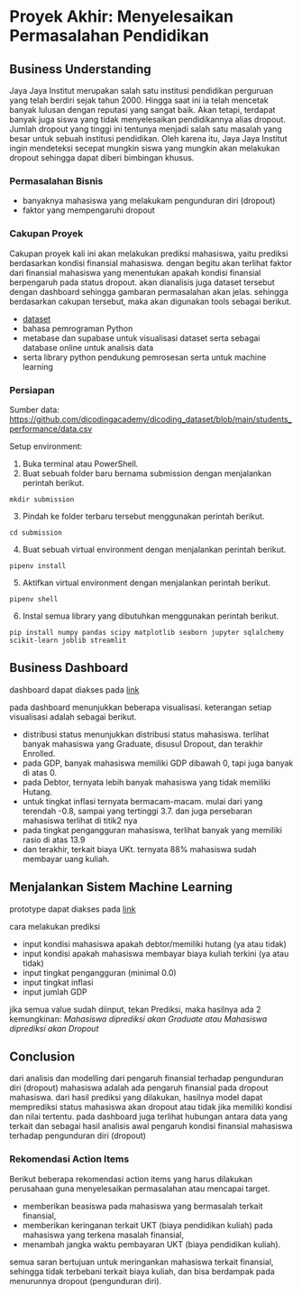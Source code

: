 # Proyek Akhir: Menyelesaikan Permasalahan Pendidikan

## Business Understanding

Jaya Jaya Institut merupakan salah satu institusi pendidikan perguruan yang telah berdiri sejak tahun 2000. Hingga saat ini ia telah mencetak banyak lulusan dengan reputasi yang sangat baik. Akan tetapi, terdapat banyak juga siswa yang tidak menyelesaikan pendidikannya alias dropout. Jumlah dropout yang tinggi ini tentunya menjadi salah satu masalah yang besar untuk sebuah institusi pendidikan. Oleh karena itu, Jaya Jaya Institut ingin mendeteksi secepat mungkin siswa yang mungkin akan melakukan dropout sehingga dapat diberi bimbingan khusus.

### Permasalahan Bisnis

* banyaknya mahasiswa yang melakukam pengunduran diri (dropout)
* faktor yang mempengaruhi dropout

### Cakupan Proyek

Cakupan proyek kali ini akan melakukan prediksi mahasiswa, yaitu prediksi berdasarkan kondisi finansial mahasiswa. dengan begitu akan terlihat faktor dari finansial mahasiswa yang menentukan apakah kondisi finansial berpengaruh pada status dropout. akan dianalisis juga dataset tersebut dengan dashboard sehingga gambaran permasalahan akan jelas. sehingga berdasarkan cakupan tersebut, maka akan digunakan tools sebagai berikut.
* [dataset](https://github.com/dicodingacademy/dicoding_dataset/blob/main/students_performance/data.csv)
* bahasa pemrograman Python
* metabase dan supabase untuk visualisasi dataset serta sebagai database online untuk analisis data
* serta library python pendukung pemrosesan serta untuk machine learning

### Persiapan

Sumber data: https://github.com/dicodingacademy/dicoding_dataset/blob/main/students_performance/data.csv

Setup environment:
1. Buka terminal atau PowerShell.
2. Buat sebuah folder baru bernama submission dengan menjalankan perintah berikut.
```
mkdir submission
```

3. Pindah ke folder terbaru tersebut menggunakan perintah berikut.
```
cd submission
```

4. Buat sebuah virtual environment dengan menjalankan perintah berikut.
```
pipenv install
```

5. Aktifkan virtual environment dengan menjalankan perintah berikut.
```
pipenv shell
```

6. Instal semua library yang dibutuhkan menggunakan perintah berikut.
```
pip install numpy pandas scipy matplotlib seaborn jupyter sqlalchemy scikit-learn joblib streamlit
```

## Business Dashboard

dashboard dapat diakses pada [link](http://localhost:3000/public/dashboard/88f48d98-3a7f-4f9d-8655-14363bbbc486)

pada dashboard menunjukkan beberapa visualisasi. keterangan setiap visualisasi adalah sebagai berikut.
- distribusi status menunjukkan distribusi status mahasiswa. terlihat banyak mahasiswa yang Graduate, disusul Dropout, dan terakhir Enrolled.
- pada GDP, banyak mahasiswa memiliki GDP dibawah 0, tapi juga banyak di atas 0.
- pada Debtor, ternyata lebih banyak mahasiswa yang tidak memiliki Hutang.
- untuk tingkat inflasi ternyata bermacam-macam. mulai dari yang terendah -0.8, sampai yang tertinggi 3.7. dan juga persebaran mahasiswa terlihat di titik2 nya
- pada tingkat pengangguran mahasiswa, terlihat banyak yang memiliki rasio di atas 13.9
- dan terakhir, terkait biaya UKt. ternyata 88% mahasiswa sudah membayar uang kuliah.


## Menjalankan Sistem Machine Learning

prototype dapat diakses pada [link](https://studentperformanceprediction-vdbb2zlhfau5o7spjzgjvx.streamlit.app/)

cara melakukan prediksi
- input kondisi mahasiswa apakah debtor/memiliki hutang (ya atau tidak)
- input kondisi apakah mahasiswa membayar biaya kuliah terkini (ya atau tidak)
- input tingkat pengangguran (minimal 0.0)
- input tingkat inflasi
- input jumlah GDP

jika semua value sudah diinput, tekan Prediksi, maka hasilnya ada 2 kemungkinan:
*Mahasiswa diprediksi akan Graduate atau Mahasiswa diprediksi akan Dropout*

## Conclusion

dari analisis dan modelling dari pengaruh finansial terhadap pengunduran diri (dropout) mahasiswa adalah ada pengaruh finansial pada dropout mahasiswa. dari hasil prediksi yang dilakukan, hasilnya model dapat memprediksi status mahasiswa akan dropout atau tidak jika memiliki kondisi dan nilai tertentu. pada dashboard juga terlihat hubungan antara data yang terkait dan sebagai hasil analisis awal pengaruh kondisi finansial mahasiswa terhadap pengunduran diri (dropout)

### Rekomendasi Action Items

Berikut beberapa rekomendasi action items yang harus dilakukan perusahaan guna menyelesaikan permasalahan atau mencapai target.

* memberikan beasiswa pada mahasiswa yang bermasalah terkait finansial,
* memberikan keringanan terkait UKT (biaya pendidikan kuliah) pada mahasiswa yang terkena masalah finansial,
* menambah jangka waktu pembayaran UKT (biaya pendidikan kuliah).

semua saran bertujuan untuk meringankan mahasiswa terkait finansial, sehingga tidak terbebani terkait biaya kuliah, dan bisa berdampak pada menurunnya dropout (pengunduran diri).